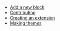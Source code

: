   - [Add a new block](/Add%20a%20new%20block.md)
  - [Contributing](/Contributing.md)
  - [Creating an extension](/Create%20an%20extension.md)
  - [Making themes](/Making$20themes.md)